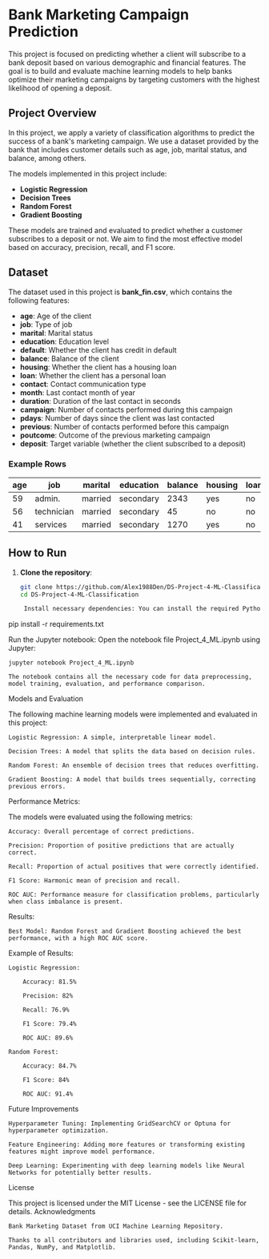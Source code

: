 # Bank Marketing Campaign Prediction

This project is focused on predicting whether a client will subscribe to a bank deposit based on various demographic and financial features. The goal is to build and evaluate machine learning models to help banks optimize their marketing campaigns by targeting customers with the highest likelihood of opening a deposit.

## Project Overview

In this project, we apply a variety of classification algorithms to predict the success of a bank's marketing campaign. We use a dataset provided by the bank that includes customer details such as age, job, marital status, and balance, among others.

The models implemented in this project include:
- **Logistic Regression**
- **Decision Trees**
- **Random Forest**
- **Gradient Boosting**

These models are trained and evaluated to predict whether a customer subscribes to a deposit or not. We aim to find the most effective model based on accuracy, precision, recall, and F1 score.

## Dataset

The dataset used in this project is **bank_fin.csv**, which contains the following features:

- **age**: Age of the client
- **job**: Type of job
- **marital**: Marital status
- **education**: Education level
- **default**: Whether the client has credit in default
- **balance**: Balance of the client
- **housing**: Whether the client has a housing loan
- **loan**: Whether the client has a personal loan
- **contact**: Contact communication type
- **month**: Last contact month of year
- **duration**: Duration of the last contact in seconds
- **campaign**: Number of contacts performed during this campaign
- **pdays**: Number of days since the client was last contacted
- **previous**: Number of contacts performed before this campaign
- **poutcome**: Outcome of the previous marketing campaign
- **deposit**: Target variable (whether the client subscribed to a deposit)

### Example Rows

| age | job         | marital | education | balance | housing | loan | contact | month | duration | ... |
|-----|-------------|---------|-----------|---------|---------|------|---------|-------|----------|-----|
| 59  | admin.      | married | secondary  | 2343    | yes     | no   | cellular| may   | 1042     | ... |
| 56  | technician  | married | secondary  | 45      | no      | no   | cellular| may   | 1467     | ... |
| 41  | services    | married | secondary  | 1270    | yes     | no   | cellular| may   | 1389     | ... |

## How to Run

1. **Clone the repository**:
   ```bash
   git clone https://github.com/Alex1988Den/DS-Project-4-ML-Classification.git
   cd DS-Project-4-ML-Classification

    Install necessary dependencies: You can install the required Python packages by running:

pip install -r requirements.txt

Run the Jupyter notebook: Open the notebook file Project_4_ML.ipynb using Jupyter:

    jupyter notebook Project_4_ML.ipynb

    The notebook contains all the necessary code for data preprocessing, model training, evaluation, and performance comparison.

Models and Evaluation

The following machine learning models were implemented and evaluated in this project:

    Logistic Regression: A simple, interpretable linear model.

    Decision Trees: A model that splits the data based on decision rules.

    Random Forest: An ensemble of decision trees that reduces overfitting.

    Gradient Boosting: A model that builds trees sequentially, correcting previous errors.

Performance Metrics:

The models were evaluated using the following metrics:

    Accuracy: Overall percentage of correct predictions.

    Precision: Proportion of positive predictions that are actually correct.

    Recall: Proportion of actual positives that were correctly identified.

    F1 Score: Harmonic mean of precision and recall.

    ROC AUC: Performance measure for classification problems, particularly when class imbalance is present.

Results:

    Best Model: Random Forest and Gradient Boosting achieved the best performance, with a high ROC AUC score.

Example of Results:

    Logistic Regression:

        Accuracy: 81.5%

        Precision: 82%

        Recall: 76.9%

        F1 Score: 79.4%

        ROC AUC: 89.6%

    Random Forest:

        Accuracy: 84.7%

        F1 Score: 84%

        ROC AUC: 91.4%

Future Improvements

    Hyperparameter Tuning: Implementing GridSearchCV or Optuna for hyperparameter optimization.

    Feature Engineering: Adding more features or transforming existing features might improve model performance.

    Deep Learning: Experimenting with deep learning models like Neural Networks for potentially better results.

License

This project is licensed under the MIT License - see the LICENSE file for details.
Acknowledgments

    Bank Marketing Dataset from UCI Machine Learning Repository.

    Thanks to all contributors and libraries used, including Scikit-learn, Pandas, NumPy, and Matplotlib.
